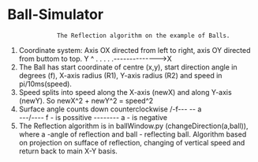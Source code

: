 # Ball-Simulator
                  The Reflection algorithm on the example of Balls.
1) Coordinate system: Axis OX directed from left to right, axis OY directed from buttom to top.
Y
^
.
.
.
.
.-------------->X
2) The Ball has start coordinate of centre (x,y), start direction angle in degrees (f), X-axis radius (R1),
Y-axis radius (R2) and speed in pi/10ms(speed).
3) Speed splits into speed along the X-axis (newX) and along Y-axis (newY). So newX^2 + newY^2 = speed^2
4) Surface angle counts down counterclockwise
                         /-f---                -- a\
                    ---/---- f - is possitive  -----\---  a - is negative
5) The Reflection algorithm is in ballWindow.py (changeDirection(a,ball)), where a -angle of reflection and
ball - reflecting ball. Algorithm based on projection on sufface of reflection, changing of vertical speed and
return back to main X-Y basis.